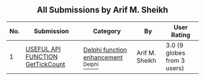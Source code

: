 ﻿<div align="center">

## All Submissions by Arif M\. Sheikh

</div>

No.  | Submission | Category | By   | User Rating
---- | ---------- | -------- | ---- | -----------
1 | [USEFUL API FUNCTION GetTickCount<br />](https://github.com/Planet-Source-Code/arif-m-sheikh-useful-api-function-gettickcount__7-1049) | [Delphi function enhancement<br /><sup>Delphi</sup>](../ByCategory/delphi-function-enhancement__7-25.md) | Arif M\. Sheikh | 3.0 (9 globes from 3 users)

